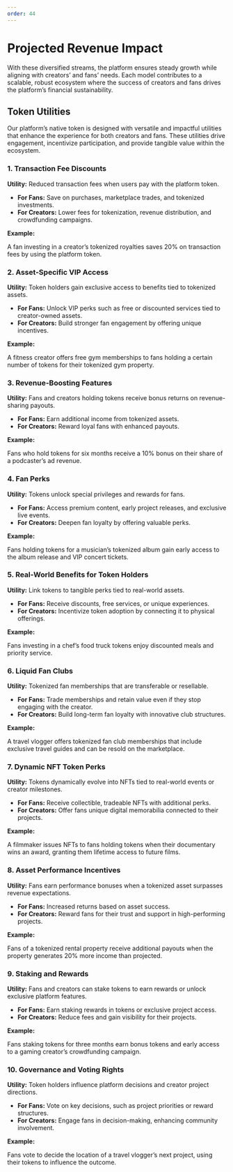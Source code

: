 ```yaml
---
order: 44
---
```


# Projected Revenue Impact

With these diversified streams, the platform ensures steady growth while aligning with creators’ and fans’ needs. Each model contributes to a scalable, robust ecosystem where the success of creators and fans drives the platform’s financial sustainability.

## Token Utilities

Our platform’s native token is designed with versatile and impactful utilities that enhance the experience for both creators and fans. These utilities drive engagement, incentivize participation, and provide tangible value within the ecosystem.

### 1. Transaction Fee Discounts

**Utility:** Reduced transaction fees when users pay with the platform token.

- **For Fans:** Save on purchases, marketplace trades, and tokenized investments.
- **For Creators:** Lower fees for tokenization, revenue distribution, and crowdfunding campaigns.

**Example:**

A fan investing in a creator’s tokenized royalties saves 20% on transaction fees by using the platform token.

### 2. Asset-Specific VIP Access

**Utility:** Token holders gain exclusive access to benefits tied to tokenized assets.

- **For Fans:** Unlock VIP perks such as free or discounted services tied to creator-owned assets.
- **For Creators:** Build stronger fan engagement by offering unique incentives.

**Example:**

A fitness creator offers free gym memberships to fans holding a certain number of tokens for their tokenized gym property.

### 3. Revenue-Boosting Features

**Utility:** Fans and creators holding tokens receive bonus returns on revenue-sharing payouts.

- **For Fans:** Earn additional income from tokenized assets.
- **For Creators:** Reward loyal fans with enhanced payouts.

**Example:**

Fans who hold tokens for six months receive a 10% bonus on their share of a podcaster’s ad revenue.

### 4. Fan Perks

**Utility:** Tokens unlock special privileges and rewards for fans.

- **For Fans:** Access premium content, early project releases, and exclusive live events.
- **For Creators:** Deepen fan loyalty by offering valuable perks.

**Example:**

Fans holding tokens for a musician’s tokenized album gain early access to the album release and VIP concert tickets.

### 5. Real-World Benefits for Token Holders

**Utility:** Link tokens to tangible perks tied to real-world assets.

- **For Fans:** Receive discounts, free services, or unique experiences.
- **For Creators:** Incentivize token adoption by connecting it to physical offerings.

**Example:**

Fans investing in a chef’s food truck tokens enjoy discounted meals and priority service.

### 6. Liquid Fan Clubs

**Utility:** Tokenized fan memberships that are transferable or resellable.

- **For Fans:** Trade memberships and retain value even if they stop engaging with the creator.
- **For Creators:** Build long-term fan loyalty with innovative club structures.

**Example:**

A travel vlogger offers tokenized fan club memberships that include exclusive travel guides and can be resold on the marketplace.

### 7. Dynamic NFT Token Perks

**Utility:** Tokens dynamically evolve into NFTs tied to real-world events or creator milestones.

- **For Fans:** Receive collectible, tradeable NFTs with additional perks.
- **For Creators:** Offer fans unique digital memorabilia connected to their projects.

**Example:**

A filmmaker issues NFTs to fans holding tokens when their documentary wins an award, granting them lifetime access to future films.

### 8. Asset Performance Incentives

**Utility:** Fans earn performance bonuses when a tokenized asset surpasses revenue expectations.

- **For Fans:** Increased returns based on asset success.
- **For Creators:** Reward fans for their trust and support in high-performing projects.

**Example:**

Fans of a tokenized rental property receive additional payouts when the property generates 20% more income than projected.

### 9. Staking and Rewards

**Utility:** Fans and creators can stake tokens to earn rewards or unlock exclusive platform features.

- **For Fans:** Earn staking rewards in tokens or exclusive project access.
- **For Creators:** Reduce fees and gain visibility for their projects.

**Example:**

Fans staking tokens for three months earn bonus tokens and early access to a gaming creator’s crowdfunding campaign.

### 10. Governance and Voting Rights

**Utility:** Token holders influence platform decisions and creator project directions.

- **For Fans:** Vote on key decisions, such as project priorities or reward structures.
- **For Creators:** Engage fans in decision-making, enhancing community involvement.

**Example:**

Fans vote to decide the location of a travel vlogger’s next project, using their tokens to influence the outcome.